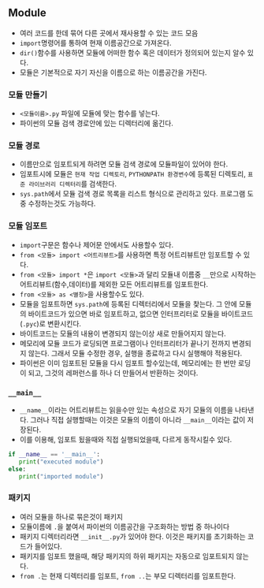 ## Module
- 여러 코드를 한데 묶어 다른 곳에서 재사용할 수 있는 코드 모음
- `import`명령어를 통하여 현재 이름공간으로 가져온다.
- `dir()`함수를 사용하면 모듈에 어떠한 함수 혹은 데이터가 정의되어 있는지 알수 있다.
- 모듈은 기본적으로 자기 자신을 이름으로 하는 이름공간을 가진다.

### 모듈 만들기
- `<모듈이름>.py` 파일에 모듈에 맞는 함수를 넣는다.
- 파이썬의 모듈 검색 경로안에 있는 디렉터리에 옮긴다.

### 모듈 경로
- 이름만으로 임포트되게 하려면 모듈 검색 경로에 모듈파일이 있어야 한다.
- 임포트시에 모듈은 `현재 작업 디렉토리`, `PYTHONPATH 환경변수`에 등록된 디렉토리, `표준 라이브러리 디렉터리`를 검색한다.
- `sys.path`에서 모듈 검색 경로 목록을 리스트 형식으로 관리하고 있다. 프로그램 도중 수정하는것도 가능하다.

### 모듈 임포트
- `import`구문은 함수나 제어문 안에서도 사용할수 있다.
- `from <모듈> import <어트리뷰트>`를 사용하면 특정 어트리뷰트만 임포트할 수 있다.
- `from <모듈> import *`은 `import <모듈>`과 달리 모듈내 이름중 `__`만으로 시작하는 어트리뷰트(함수,데이터)를 제외한 모든 어트리뷰트를 임포트한다.
- `from <모듈> as <별칭>`을 사용할수도 있다.
- 모듈을 임포트하면 `sys.path`에 등록된 디렉터리에서 모듈을 찾는다. 그 안에 모듈의 바이트코드가 있으면 바로 임포트하고, 없으면 인터프리터로 모듈을 바이트코드(`.pyc`)로 변환시킨다.
- 바이트코드는 모듈의 내용이 변경되지 않는이상 새로 만들어지지 않는다.
- 메모리에 모듈 코드가 로딩되면 프로그램이나 인터프리터가 끝나기 전까지 변경되지 않는다. 그래서 모듈 수정한 경우, 실행을 종료하고 다시 실행해야 적용된다.
- 파이썬은 이미 임포트된 모듈을 다시 임포트 할수있는데, 메모리에는 한 번만 로딩이 되고, 그것의 레퍼런스를 하나 더 만들어서 반환하는 것이다.

### `__main__`
- `__name__`이라는 어트리뷰트는 읽을수만 있는 속성으로 자기 모듈의 이름을 나타낸다. 그러나 직접 실행할때는 이것은 모듈의 이름이 아니라 `__main__`이라는 값이 저장된다.
- 이를 이용해, 임포트 됬을때와 직접 실행되었을때, 다르게 동작시킬수 있다.
```python
if __name__ == '__main__':
   print("executed module")
else:
   print("imported module")
```

### 패키지
- 여러 모듈을 하나로 묶은것이 패키지
- 모듈이름에 `.`을 붙여서 파이썬의 이름공간을 구조화하는 방법 중 하나이다
- 패키지 디렉터리라면 `__init__.py`가 있어야 한다. 이것은 패키지를 초기화하는 코드가 들어있다.
- 패키지를 임포트 했을때, 해당 패키지의 하위 패키지는 자동으로 임포트되지 않는다.
- `from .`는 현재 디렉터리를 임포트, `from ..`는 부모 디렉터리를 임포트한다.